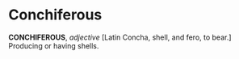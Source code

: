 # Conchiferous

**CONCHIFEROUS**, _adjective_ \[Latin Concha, shell, and fero, to bear.\] Producing or having shells.